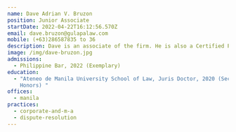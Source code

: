 ```yaml
---
name: Dave Adrian V. Bruzon
position: Junior Associate
startDate: 2022-04-22T16:12:56.570Z
email: dave.bruzon@gulapalaw.com
mobile: (+63)286587835 to 36
description: Dave is an associate of the firm. He is also a Certified Public Accountant.
image: /img/dave-bruzon.jpg
admissions:
  - Philippine Bar, 2022 (Exemplary)
education:
  - "Ateneo de Manila University School of Law, Juris Doctor, 2020 (Second
    Honors) "
offices:
  - manila
practices:
  - corporate-and-m-a
  - dispute-resolution
---
```

